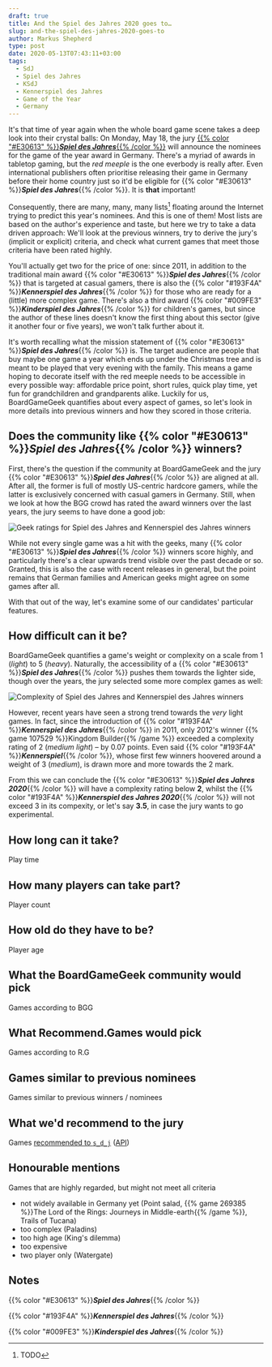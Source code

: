 ```yaml
---
draft: true
title: And the Spiel des Jahres 2020 goes to…
slug: and-the-spiel-des-jahres-2020-goes-to
author: Markus Shepherd
type: post
date: 2020-05-13T07:43:11+03:00
tags:
  - SdJ
  - Spiel des Jahres
  - KSdJ
  - Kennerspiel des Jahres
  - Game of the Year
  - Germany
---
```


It's that time of year again when the whole board game scene takes a deep look into their crystal balls: On Monday, May 18, the jury [{{% color "#E30613" %}}***Spiel des Jahres***{{% /color %}}](https://www.spiel-des-jahres.com/) will announce the nominees for the game of the year award in Germany. There's a myriad of awards in tabletop gaming, but the *red meeple* is the one everbody is really after. Even international publishers often prioritise releasing their game in Germany before their home country just so it'd be eligible for {{% color "#E30613" %}}***Spiel des Jahres***{{% /color %}}. It is **that** important!

<!-- ![Spiel des Jahres](/img/sdj-2020.png) -->

Consequently, there are many, many, many lists[^todo] floating around the Internet trying to predict this year's nominees. And this is one of them! Most lists are based on the author's experience and taste, but here we try to take a data driven approach: We'll look at the previous winners, try to derive the jury's (implicit or explicit) criteria, and check what current games that meet those criteria have been rated highly.

You'll actually get two for the price of one: since 2011, in addition to the traditional main award {{% color "#E30613" %}}***Spiel des Jahres***{{% /color %}} that is targeted at casual gamers, there is also the {{% color "#193F4A" %}}***Kennerspiel des Jahres***{{% /color %}} for those who are ready for a (little) more complex game. There's also a third award {{% color "#009FE3" %}}***Kinderspiel des Jahres***{{% /color %}} for children's games, but since the author of these lines doesn't know the first thing about this sector (give it another four or five years), we won't talk further about it.

It's worth recalling what the mission statement of {{% color "#E30613" %}}***Spiel des Jahres***{{% /color %}} is. The target audience are people that buy maybe one game a year which ends up under the Christmas tree and is meant to be played that very evening with the family. This means a game hoping to decorate itself with the red meeple needs to be accessible in every possible way: affordable price point, short rules, quick play time, yet fun for grandchildren and grandparents alike. Luckily for us, BoardGameGeek quantifies about every aspect of games, so let's look in more details into previous winners and how they scored in those criteria.

## Does the community like {{% color "#E30613" %}}*Spiel des Jahres*{{% /color %}} winners?

First, there's the question if the community at BoardGameGeek and the jury {{% color "#E30613" %}}***Spiel des Jahres***{{% /color %}} are aligned at all. After all, the former is full of mostly US-centric hardcore gamers, while the latter is exclusively concerned with casual gamers in Germany. Still, when we look at how the BGG crowd has rated the award winners over the last years, the jury seems to have done a good job:

<!-- {{< figure src="/img/sdj/bayes_rating.svg" caption="Geek ratings for Spiel des Jahres and Kennerspiel des Jahres winners" >}} -->
![Geek ratings for Spiel des Jahres and Kennerspiel des Jahres winners](/img/sdj/bayes_rating.svg)
<!-- TODO: add legend to graphic -->

While not every single game was a hit with the geeks, many {{% color "#E30613" %}}***Spiel des Jahres***{{% /color %}} winners score highly, and particularly there's a clear upwards trend visible over the past decade or so. Granted, this is also the case with recent releases in general, but the point remains that German families and American geeks might agree on some games after all.

With that out of the way, let's examine some of our candidates' particular features.

## How difficult can it be?

BoardGameGeek quantifies a game's weight or complexity on a scale from 1 (*light*) to 5 (*heavy*). Naturally, the accessibility of a {{% color "#E30613" %}}***Spiel des Jahres***{{% /color %}} pushes them towards the lighter side, though over the years, the jury selected some more complex games as well:

![Complexity of Spiel des Jahres and Kennerspiel des Jahres winners](/img/sdj/complexity.svg)
<!-- TODO: add legend to graphic -->

However, recent years have seen a strong trend towards the *very* light games. In fact, since the introduction of {{% color "#193F4A" %}}***Kennerspiel des Jahres***{{% /color %}} in 2011, only 2012's winner {{% game 107529 %}}Kingdom Builder{{% /game %}} exceeded a complexity rating of 2 (*medium light*) – by 0.07 points. Even said {{% color "#193F4A" %}}***Kennerspiel***{{% /color %}}, whose first few winners hoovered around a weight of 3 (*medium*), is drawn more and more towards the 2 mark.

From this we can conclude the {{% color "#E30613" %}}***Spiel des Jahres 2020***{{% /color %}} will have a complexity rating below **2**, whilst the {{% color "#193F4A" %}}***Kennerspiel des Jahres 2020***{{% /color %}} will not exceed 3 in its compexity, or let's say **3.5**, in case the jury wants to go experimental.

## How long can it take?

Play time

## How many players can take part?

Player count

## How old do they have to be?

Player age

## What the BoardGameGeek community would pick

Games according to BGG

## What Recommend.Games would pick

Games according to R.G

## Games similar to previous nominees

Games similar to previous winners / nominees

## What we'd recommend to the jury

Games [recommended to `s_d_j`](https://recommend.games/#/?for=s_d_j&yearMin=2019&yearMax=2020&playerCount=3&playerCountType=box&playTime=60&playTimeType=max&playerAge=12&playerAgeType=box&complexityMax=2) ([API](https://recommend.games/api/games/recommend/?max_players__gte=3&min_players__lte=4&max_time__lte=60&min_age__lte=12&user=s_d_j&year__gte=2019&year__lte=2020))

## Honourable mentions

Games that are highly regarded, but might not meet all criteria

* not widely available in Germany yet (Point salad, {{% game 269385 %}}The Lord of the Rings: Journeys in Middle-earth{{% /game %}}, Trails of Tucana)
* too complex (Paladins)
* too high age (King's dilemma)
* too expensive
* two player only (Watergate)

## Notes

{{% color "#E30613" %}}***Spiel des Jahres***{{% /color %}}

{{% color "#193F4A" %}}***Kennerspiel des Jahres***{{% /color %}}

{{% color "#009FE3" %}}***Kinderspiel des Jahres***{{% /color %}}

[^todo]: TODO

